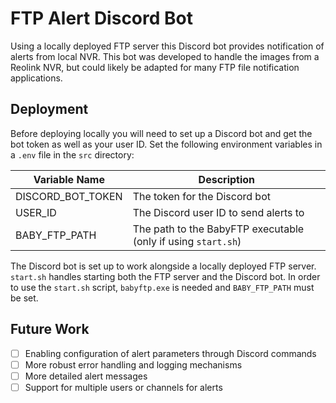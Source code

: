 # FTP Alert Discord Bot
Using a locally deployed FTP server this Discord bot provides notification of alerts from local NVR.
This bot was developed to handle the images from a Reolink NVR, but could likely be adapted for many 
FTP file notification applications. 

## Deployment
Before deploying locally you will need to set up a Discord bot and get the bot token as well as your user ID.
Set the following environment variables in a `.env` file in the `src` directory:

| Variable Name     | Description                                      |
|-------------------|--------------------------------------------------|
| DISCORD_BOT_TOKEN | The token for the Discord bot                    |
| USER_ID           | The Discord user ID to send alerts to            |
| BABY_FTP_PATH     | The path to the BabyFTP executable (only if using `start.sh`)               |

The Discord bot is set up to work alongside a locally deployed FTP server. 
`start.sh` handles starting both the FTP server and the Discord bot. In order to use the `start.sh` script, `babyftp.exe` is needed and `BABY_FTP_PATH` must be set. 

## Future Work
- [ ] Enabling configuration of alert parameters through Discord commands
- [ ] More robust error handling and logging mechanisms
- [ ] More detailed alert messages
- [ ] Support for multiple users or channels for alerts